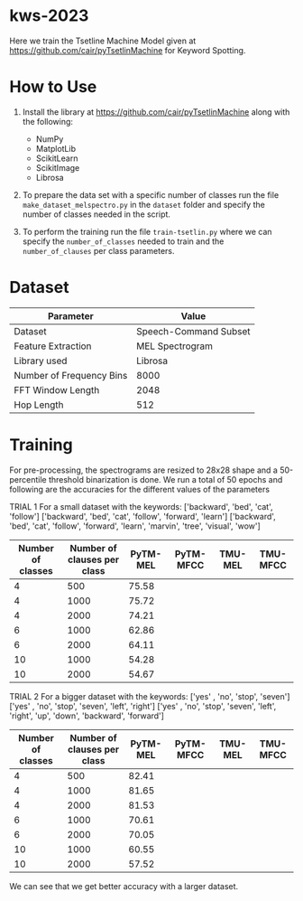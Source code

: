 # kws-2023

Here we train the Tsetline Machine Model given at https://github.com/cair/pyTsetlinMachine for Keyword Spotting.

# How to Use
1. Install the library at https://github.com/cair/pyTsetlinMachine along with the following:
	- NumPy
	- MatplotLib
	- ScikitLearn
	- ScikitImage
	- Librosa

2. To prepare the data set with a specific number of classes run the file `make_dataset_melspectro.py` in the `dataset` folder and specify the number of classes needed in the script.

3. To perform the training run the file `train-tsetlin.py` where we can specify the `number_of_classes` needed to train and the `number_of_clauses` per class parameters.

# Dataset

| Parameter                   | Value                |
|---                          | ---                  |
| Dataset                     | Speech-Command Subset|
| Feature Extraction          | MEL Spectrogram      |
| Library used                | Librosa              |
| Number of Frequency Bins    | 8000                 |
| FFT Window Length           | 2048                 |
| Hop Length                  | 512                  |


# Training

For pre-processing, the spectrograms are resized to 28x28 shape and a 50-percentile threshold binarization is done. We run a total of 50 epochs and following are the accuracies for the different values of the parameters

TRIAL 1
For a small dataset with the keywords: 
['backward', 'bed', 'cat', 'follow']
['backward', 'bed', 'cat', 'follow', 'forward', 'learn']
['backward', 'bed', 'cat', 'follow', 'forward', 'learn', 'marvin', 'tree', 'visual', 'wow']

|Number of classes	|Number of clauses per class	|PyTM-MEL|PyTM-MFCC|TMU-MEL|TMU-MFCC|
|---      			|---							|---	 |---      |---    |---     |
|4					|500							|75.58	 |         |       |        |
|4					|1000							|75.72	 |         |       |        |
|4					|2000							|74.21	 |         |       |        |
|6					|1000							|62.86	 |         |       |        |
|6					|2000							|64.11	 |         |       |        |
|10 				|1000							|54.28   |         |       |        |
|10 				|2000							|54.67   |         |       |        |


TRIAL 2
For a bigger dataset with the keywords:
['yes' , 'no', 'stop', 'seven']
['yes' , 'no', 'stop', 'seven', 'left', 'right']
['yes' , 'no', 'stop', 'seven', 'left', 'right', 'up', 'down', 'backward', 'forward']

|Number of classes	|Number of clauses per class	|PyTM-MEL|PyTM-MFCC|TMU-MEL|TMU-MFCC|
|---      			|---							|---	 |---      |---    |---     |
|4					|500							|82.41	 |         |       |        |
|4					|1000							|81.65 	 |         |       |        |
|4					|2000							|81.53	 |         |       |        |
|6					|1000							|70.61	 |         |       |        |
|6					|2000							|70.05	 |         |       |        |
|10 				|1000							|60.55   |         |       |        |
|10 				|2000							|57.52   |         |       |        |


We can see that we get better accuracy with a larger dataset.
